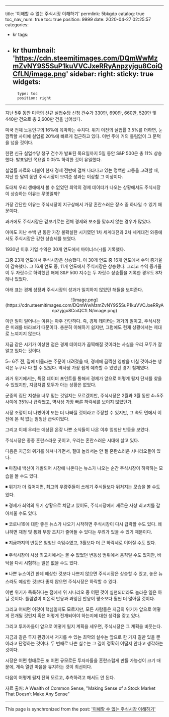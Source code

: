 
---
title: '이해할 수 없는 주식시장 이해하기'
permlink: 5bkgdp
catalog: true
toc_nav_num: true
toc: true
position: 9999
date: 2020-04-27 02:25:57
categories:
- kr
tags:
- kr
thumbnail: 'https://cdn.steemitimages.com/DQmWwMzmZvNY9S5SuP1kuVVCJxeRRyAnpzyjgu8CoiQCfLN/image.png'
sidebar:
    right:
        sticky: true
widgets:
    -
        type: toc
        position: right
---


지난 5주 동안 미국의 신규 실업수당 신청 건수가 330만, 690만, 660만, 520만 및 440만 건으로 총 2,600만 건을 넘어섰다.

 

미국 전체 노동인구의 16%에 육박하는 수치다. 위기 이전의 실업률 3.5%를 더하면, 눈 깜짝할 사이에 실업률 20%에 빠르게 접근하고 있다. 이번 주에 거의 틀림없이 그 문턱을 넘을 것이다.

 

한편 신규 실업수당 청구 건수가 발표된 목요일까지 5일 동안 S&P 500은 총 11% 상승했다. 발표일인 목요일 0.05% 하락한 것이 유일했다. 

 

실업률 자료와 더불어 현재 경제 전반에 걸쳐 나타나고 있는 명백한 고통을 고려할 때, 지난 한 달여 동안 주식시장이 보여준 성과는 이상함 그 이상이다.

 

도대체 우리 생애에서 볼 수 없었던 최악의 경제 데이터가 나오는 상황에서도 주식시장이 상승하는 이유는 무엇일까?

 

가장 간단한 이유는 주식시장이 지구상에서 가장 혼란스러운 장소 중 하나일 수 있기 때문이다.

 

과거에도 주식시장은 겉보기로는 전체 경제와 보조를 맞추지 않는 경우가 많았다.

 

아마도 지난 수백 년 동안 가장 불확실한 시기였던 1차 세계대전과 2차 세계대전 와중에서도 주식시장은 강한 상승세를 보였다. 

 

1930년 이후 기업 수익은 30개 연도에서 마이너스(-)를 기록했다.

 

그중 23개 연도에서 주식시장은 상승했다. 이 30개 연도 중 16개 연도에서 수익 증가율이 감속했다. 그 16개 연도 중, 11개 연도에서 주식시장은 상승했다. 그리고 수익 증가율이 두 자릿수로 하락했던 해에 S&P 500 지수는 두 자릿수 상승률을 기록한 경우도 8차례나 있었다.

 

아래 표는 경제 성장과 주식시장의 성과가 일치하지 않았던 해들을 보여준다.

 
<center>
![image.png](https://cdn.steemitimages.com/DQmWwMzmZvNY9S5SuP1kuVVCJxeRRyAnpzyjgu8CoiQCfLN/image.png)
</center>

 

이런 일이 일어나는 이유는 아주 간단하다. 즉, 경제 데이터는 과거의 일이고, 주식시장은 미래를 바라보기 때문이다. 충분히 이해하기 쉽지만, 그럼에도 현재 상황에서는 제대로 느껴지지 않는다.

 

지금 같은 시기가 이상한 점은 경제 데이터가 끔찍해질 것이라는 사실을 우리 모두가 잘 알고 있다는 것이다.

 

5~ 6주 전, 집에 머물라는 주문이 내려졌을 때, 경제에 끔찍한 영향을 미칠 것이라는 생각은 누구나 다 할 수 있었다. 역사상 가장 쉽게 예측할 수 있었던 경기 침체였다.

 

과거 위기에서는, 특정 데이터 포인트를 통해서 경제가 앞으로 어떻게 될지 단서를 찾을 수 있었지만, 지금처럼 모두가 아는 상황은 없었다.

 

군중의 집단 지성을 너무 믿는 것일지는 모르겠지만, 주식시장은 2월과 3월 동안 4~5주 사이에 35%나 급락했고, 역사상 가장 빠른 하락세를 보이지 않았던가.

 

시장 조정이 더 나빴어야 또는 더 나빠질 것이라고 주장할 수 있지만, 그 속도 면에서 이전에 본 적 없는 엄청난 급락이었다.

 

그리고 이제 우리는 예상된 온갖 나쁜 소식들이 나온 이후 엄청난 반등을 보았다.

 

주식시장은 종종 혼란스러운 곳이고, 우리는 혼란스러운 시대에 살고 있다.

 

다음은 지금의 위기를 헤쳐나가면서, 절대 놀라서는 안 될 혼란스러운 시나리오들이 있다.

 

◾ 마침내 백신이 개발되어 시장에 나온다는 뉴스가 나오는 순간 주식시장이 하락하는 모습을 볼 수도 있다.

 

◾ 위기가 더 깊어지면, 최고의 우량주들이 쓰레기 주식들보다 뒤처지는 모습을 볼 수도 있다. 

 

◾ 경제가 최악의 위기 상황으로 치닫고 있어도, 주식시장에서 새로운 사상 최고치를 갈아치울 수도 있다.

 

◾ 코로나19에 대한 좋은 뉴스가 나오기 시작하면 주식시장이 다시 급락할 수도 있다. 왜냐하면 재정 및 통화 부양 조치가 줄어들 수 있다는 우려가 있을 수 있기 때문이다.

 

◾ 지금까지의 반등은 엄청난 속임수였고, 3월보다 더 큰 하락세로 이어질 수도 있다.

 

◾ 주식시장이 사상 최고치에서는 볼 수 없었던 변동성 범위에서 움직일 수도 있지만, 바닥을 다시 시험하는 일은 없을 수도 있다.

 

◾ 나쁜 뉴스이긴 한데 예상한 것보다 나쁘지 않으면 주식시장은 상승할 수 있고, 놓은 뉴스라도 예상한 것보다 좋지 않으면 주식시장은 하락할 수 있다.

 

이번 위기가 독특하다는 점에서 위 시나리오 중 어떤 것이 실현되더라도 놀라운 일은 아닐 것이다. 틀림없이 미온적 반응과 과잉된 반응이 평소보다 훨씬 더 많아질 것이다.

 

그리고 어쩌면 이것이 핵심일지도 모르지만, 모든 사람들은 지금의 위기가 앞으로 어떻게 전개될 것인지 혹은 어떻게 전개되어야 하는지에 대한 생각을 갖고 있다.

 

그리고 투자자들이 앞으로 어떻게 될지 계획을 세우면, 주식시장은 그 계획을 비웃는다.

 

지금과 같은 투자 환경에서 저지를 수 있는 최악의 실수는 앞으로 한 가지 길만 있을 뿐이라고 단정하는 것이다. 두 번째로 나쁜 실수는 그 길이 정확히 어떨지 안다고 생각하는 것이다.

 

시장은 어떤 형태로든 또 어떤 규모로든 투자자들을 혼란스럽게 만들 가능성이 크기 때문에, 계속 열린 마음을 유지하는 것이 최선이다.

 

다음이 어떻게 될지 전혀 모르고, 추측하려고 해서도 안 된다.

 

자료 출처: A Wealth of Common Sense, "Making Sense of a Stock Market That Doesn’t Make Any Sense"

- - -

This page is synchronized from the post: ['이해할 수 없는 주식시장 이해하기'](https://steemit.com/@pius.pius/5bkgdp)
